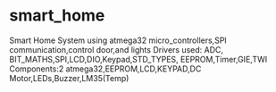# smart_home
Smart Home System using atmega32 micro_controllers,SPI communication,control door,and lights
Drivers used: ADC, BIT_MATHS,SPI,LCD,DIO,Keypad,STD_TYPES, EEPROM,Timer,GIE,TWI
Components:2 atmega32,EEPROM,LCD,KEYPAD,DC Motor,LEDs,Buzzer,LM35(Temp)
